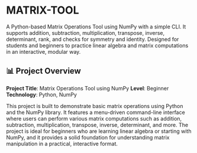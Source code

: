 # MATRIX-TOOL
A Python-based Matrix Operations Tool using NumPy with a simple CLI. It supports addition, subtraction, multiplication, transpose, inverse, determinant, rank, and checks for symmetry and identity. Designed for students and beginners to practice linear algebra and matrix computations in an interactive, modular way.

## 📊 Project Overview

**Project Title**: Matrix Operations Tool using NumPy
**Level**: Beginner
**Technology**: Python, NumPy

This project is built to demonstrate basic matrix operations using Python and the NumPy library. It features a menu-driven command-line interface where users can perform various matrix computations such as addition, subtraction, multiplication, transpose, inverse, determinant, and more. The project is ideal for beginners who are learning linear algebra or starting with NumPy, and it provides a solid foundation for understanding matrix manipulation in a practical, interactive format.
